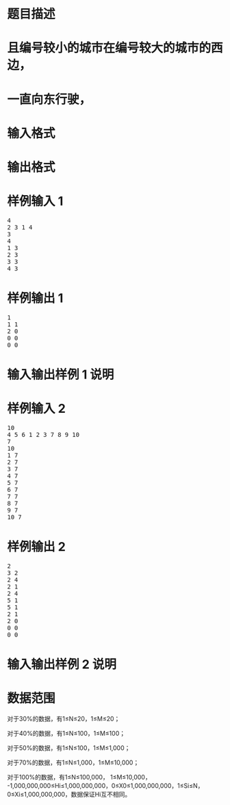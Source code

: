 

# 题目描述



# 且编号较小的城市在编号较大的城市的西边，



# 一直向东行驶，



# 输入格式



# 输出格式



# 样例输入 1


<pre>4
2 3 1 4
3
4
1 3
2 3
3 3
4 3</pre>

# 样例输出 1


<pre>1
1 1
2 0
0 0
0 0
</pre>

# 输入输出样例 1 说明



# 样例输入 2


<pre>10
4 5 6 1 2 3 7 8 9 10
7
10
1 7
2 7
3 7
4 7
5 7
6 7
7 7
8 7
9 7
10 7</pre>

# 样例输出 2


<pre>2
3 2
2 4
2 1
2 4
5 1
5 1
2 1
2 0
0 0
0 0
</pre>

# 输入输出样例 2 说明



# 数据范围


<p>
对于30%的数据，有1≤N≤20，1≤M≤20；
</p>
<p>
对于40%的数据，有1≤N≤100，1≤M≤100；
</p>
<p>
对于50%的数据，有1≤N≤100，1≤M≤1,000；
</p>
<p>
对于70%的数据，有1≤N≤1,000，1≤M≤10,000；
</p>
<p>
对于100%的数据，有1≤N≤100,000， 1≤M≤10,000， -1,000,000,000≤Hi≤1,000,000,000，0≤X0≤1,000,000,000，1≤Si≤N，0≤Xi≤1,000,000,000，数据保证Hi互不相同。
</p>

